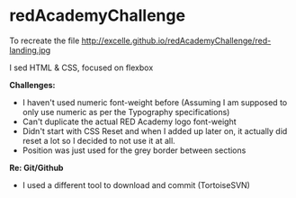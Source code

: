 # redAcademyChallenge

To recreate the file http://excelle.github.io/redAcademyChallenge/red-landing.jpg

I sed HTML & CSS, focused on flexbox

**Challenges:**
- I haven't used numeric font-weight before (Assuming I am supposed to only use numeric as per the Typography specifications)
- Can't duplicate the actual RED Academy logo font-weight
- Didn't start with CSS Reset and when I added up later on, it actually did reset a lot so I decided to not use it at all.
- Position was just used for the grey border between sections

**Re: Git/Github**
- I used a different tool to download and commit (TortoiseSVN)